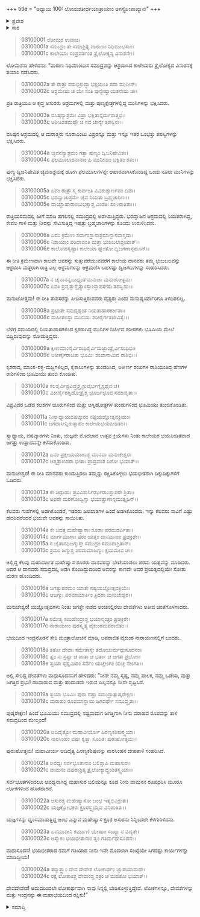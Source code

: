 +++
title = "ಅಧ್ಯಾಯ 100: ಲೋಮಶತೀರ್ಥಯಾತ್ರಾಯಾಂ ಅಗಸ್ತ್ಯೋಪಾಖ್ಯಾನಃ"
+++

<details><summary>ಪ್ರವೇಶ</summary>


।।   ಓಂ ಓಂ ನಮೋ ನಾರಾಯಣಾಯ।।   ಶ್ರೀ ವೇದವ್ಯಾಸಾಯ ನಮಃ ।।

ಶ್ರೀ ಕೃಷ್ಣದ್ವೈಪಾಯನ ವೇದವ್ಯಾಸ ವಿರಚಿತ  

**ಶ್ರೀ ಮಹಾಭಾರತ**

**ಆರಣ್ಯಕ ಪರ್ವ**

**ತೀರ್ಥಯಾತ್ರಾ ಪರ್ವ**

**ಅಧ್ಯಾಯ 100**

</details>


<details><summary>ಸಾರ</summary>

ಕಾಲೇಯರು ಭೂಮಿಯಲ್ಲಿ ಬ್ರಾಹ್ಮಣರನ್ನು ನಾಶಗೊಳಿಸಿದುದು (1-15). ದೇವತೆಗಳು ನಾರಾಯಣನ ಮೊರೆಹೊಕ್ಕಿದುದು (16-24).

</details>


> 03100001 ಲೋಮಶ ಉವಾಚ।  
03100001a ಸಮುದ್ರಂ ತೇ ಸಮಾಶ್ರಿತ್ಯ ವಾರುಣಂ ನಿಧಿಮಂಭಸಾಂ।  
03100001c ಕಾಲೇಯಾಃ ಸಂಪ್ರವರ್ತಂತ ತ್ರೈಲೋಕ್ಯಸ್ಯ ವಿನಾಶನೇ।।

ಲೋಮಶನು ಹೇಳಿದನು: “ವಾರುಣ ನಿಧಿಮಾಂಬುಸ ಸಮುದ್ರವನ್ನು ಆಶ್ರಯಿಸಿದ ಕಾಲೇಯರು ತ್ರೈಲೋಕ್ಯದ ವಿನಾಶನಕ್ಕೆ ತಯಾರಿ ನಡೆಸಿದರು.

> 03100002a ತೇ ರಾತ್ರೌ ಸಮಭಿಕ್ರುದ್ಧಾ ಭಕ್ಷಯಂತಿ ಸದಾ ಮುನೀನ್।  
03100002c ಆಶ್ರಮೇಷು ಚ ಯೇ ಸಂತಿ ಪುನ್ಯೇಷ್ವಾಯತನೇಷು ಚ।।

ಪ್ರತಿ ರಾತ್ರಿಯೂ ಆ ಕೃದ್ಧ ಅಸುರರು ಆಶ್ರಮಗಳಲ್ಲಿ ಮತ್ತು ಪುಣ್ಯಕ್ಷೇತ್ರಗಳಲ್ಲಿದ್ದ ಮುನಿಗಳನ್ನು ಭಕ್ಷಿಸಿದರು.

> 03100003a ವಸಿಷ್ಠಸ್ಯಾಶ್ರಮೇ ವಿಪ್ರಾ ಭಕ್ಷಿತಾಸ್ತೈರ್ದುರಾತ್ಮಭಿಃ।  
03100003c ಅಶೀತಿಶತಮಷ್ಟೌ ಚ ನವ ಚಾನ್ಯೇ ತಪಸ್ವಿನಃ।।

ವಸಿಷ್ಠನ ಆಶ್ರಮದಲ್ಲಿ ಆ ದುರಾತ್ಮರು ನೂರಾ‌ಎಂಟು ವಿಪ್ರರನ್ನೂ ಮತ್ತು ಇನ್ನೂ ಇತರ ಒಂಭತ್ತು ತಪಸ್ವಿಗಳನ್ನು ಭಕ್ಷಿಸಿದರು.

> 03100004a ಚ್ಯವನಸ್ಯಾಶ್ರಮಂ ಗತ್ವಾ ಪುಣ್ಯಂ ದ್ವಿಜನಿಷೇವಿತಂ।  
03100004c ಫಲಮೂಲಾಶನಾನಾಂ ಹಿ ಮುನೀನಾಂ ಭಕ್ಷಿತಂ ಶತಂ।।

ಪುಣ್ಯ ದ್ವಿಜನಿಷೇವಿತ ಚ್ಯವನಾಶ್ರಮಕ್ಕೆ ಹೋಗಿ ಫಲಮೂಲಗಳನ್ನೇ ಆಹಾರವಾಗಿಸಿಕೊಂಡಿದ್ದ ಒಂದು ನೂರು ಮುನಿಗಳನ್ನು ಭಕ್ಷಿಸಿದರು.

> 03100005a ಏವಂ ರಾತ್ರೌ ಸ್ಮ ಕುರ್ವಂತಿ ವಿವಿಶುಶ್ಚಾರ್ಣವಂ ದಿವಾ।  
03100005c ಭರದ್ವಾಜಾಶ್ರಮೇ ಚೈವ ನಿಯತಾ ಬ್ರಹ್ಮಚಾರಿಣಃ।।  
03100005e ವಾಯ್ವಾಹಾರಾಂಬುಭಕ್ಷಾಶ್ಚ ವಿಂಶತಿಃ ಸಂನಿಪಾತಿತಾಃ।।

ರಾತ್ರಿಯಸಮದಲ್ಲಿ ಹೀಗೆ ಮಾಡಿ ಹಗಲಿನಲ್ಲಿ ಸಮುದ್ರದಲ್ಲಿ ಅಡಗಿರುತ್ತಿದ್ದರು. ಭರದ್ವಾಜನ ಆಶ್ರಮದಲ್ಲಿ ನಿಯತರಾಗಿದ್ದ, ಕೇವಲ ಗಾಳಿ ಮತ್ತು ನೀರನ್ನು ಸೇವಿಸುತ್ತಿದ್ದ ಇಪ್ಪತ್ತು ಬ್ರಹ್ಮಚಾರಿಗಳನ್ನು ಕೊಂದು ಉರುಳಿಸಿದರು.

> 03100006a ಏವಂ ಕ್ರಮೇಣ ಸರ್ವಾಂಸ್ತಾನಾಶ್ರಮಾನ್ದಾನವಾಸ್ತದಾ।  
03100006c ನಿಶಾಯಾಂ ಪರಿಧಾವಂತಿ ಮತ್ತಾ ಭುಜಬಲಾಶ್ರಯಾತ್।।  
03100006e ಕಾಲೋಪಸೃಷ್ಟಾಃ ಕಾಲೇಯಾ ಘ್ನಂತೋ ದ್ವಿಜಗಣಾನ್ಬಹೂನ್।।

ಈ ರೀತಿ ಕ್ರಮೇಣವಾಗಿ ಕಾಲವೇ ಅವರನ್ನು ಸುತ್ತುವರೆಯುವವರೆಗೆ ಕಾಲೇಯ ದಾನವರು ತಮ್ಮ ಭುಜಬಲವನ್ನು ಆಶ್ರಯಿಸಿ ಮತ್ತರಾಗಿ ರಾತ್ರಿ ಎಲ್ಲ ಆಶ್ರಮಗಳನ್ನು ಆಕ್ರಮಣಿಸಿ ಬಹಳಷ್ಟು ದ್ವಿಜಗಣಗಳನ್ನು ಸಂಹರಿಸಿದರು.

> 03100007a ನ ಚೈನಾನನ್ವಬುಧ್ಯಂತ ಮನುಜಾ ಮನುಜೋತ್ತಮ।   
03100007c ಏವಂ ಪ್ರವೃತ್ತಾನ್ದೈತ್ಯಾಂಸ್ತಾಂಸ್ತಾಪಸೇಷು ತಪಸ್ವಿಷು।।

ಮನುಜೋತ್ತಮ! ಈ ರೀತಿ ತಾಪಸರನ್ನು ಪೀಡಿಸುತ್ತಿರುವವರು ದೈತ್ಯರು ಎಂದು ಮನುಷ್ಯರ್ಯಾರಿಗೂ ತಿಳಿದಿರಲಿಲ್ಲ.

> 03100008a ಪ್ರಭಾತೇ ಸಮದೃಶ್ಯಂತ ನಿಯತಾಹಾರಕರ್ಶಿತಾಃ।  
03100008c ಮಹೀತಲಸ್ಥಾ ಮುನಯಃ ಶರೀರೈರ್ಗತಜೀವಿತೈಃ।।

ಬೆಳಿಗ್ಗೆ ಸಮಯದಲ್ಲಿ ನಿಯತಾಹಾರಗಳಿಂದ ಕೃಶರಾಗಿದ್ದ ಮುನಿಗಳ ನಿರ್ಜೀವ ಶರೀರಗಳು ಭೂಮಿಯ ಮೇಲೆ ಬಿದ್ದಿರುವುದನ್ನು ನೋಡುತ್ತಿದ್ದರು.

> 03100009a ಕ್ಷೀಣಮಾಂಸೈರ್ವಿರುಧಿರೈರ್ವಿಮಜ್ಜಾಂತ್ರೈರ್ವಿಸಂಧಿಭಿಃ।  
03100009c ಆಕೀರ್ಣೈರಾಚಿತಾ ಭೂಮಿಃ ಶಂಖಾನಾಮಿವ ರಾಶಿಭಿಃ।।

ಕೃಶರಾದ, ಮಾಂಸ-ರಕ್ತ-ಮಜ್ಜಗಳಿಲ್ಲದ, ಕೈಕಾಲುಗಳನ್ನು ತುಂಡರಿಸಿದ, ಅಕೀರ್ಣ ಶಂಖಗಳ ರಾಶಿಯಂತಿದ್ದ ಹೆಣಗಳ ರಾಶಿಗಳಿಂದ ಭೂಮಿಯು ತುಂಬಿ ಕೊಂಡಿತು.

> 03100010a ಕಲಶೈರ್ವಿಪ್ರವಿದ್ಧೈಶ್ಚ ಸ್ರುವೈರ್ಭಗ್ನೈಸ್ತಥೈವ ಚ।   
03100010c ವಿಕೀರ್ಣೈರಗ್ನಿಹೋತ್ರೈಶ್ಚ ಭೂರ್ಬಭೂವ ಸಮಾವೃತಾ।।

ವಿಪ್ರವಿದರ ಒಡೆದ ಕಲಶಗಳ ಚೂರುಗಳಿಂದ ಮತ್ತು ಅಗ್ನಿಹೋತ್ರಗಳ ತುಂಡುಗಳಿಂದ ಭೂಮಿಯು ತುಂಬಿಕೊಂಡಿತು.

> 03100011a ನಿಃಸ್ವಾಧ್ಯಾಯವಷಟ್ಕಾರಂ ನಷ್ಟಯಜ್ಞೋತ್ಸವಕ್ರಿಯಂ।  
03100011c ಜಗದಾಸೀನ್ನಿರುತ್ಸಾಹಂ ಕಾಲೇಯಭಯಪೀಡಿತಂ।।

ಸ್ವಾಧ್ಯಾಯ, ವಷಟ್ಕಾರಗಳು ನಿಂತು, ಯಜ್ಞವೇ ಮೊದಲಾದ ಉತ್ಸವ ಕ್ರಿಯೆಗಳು ನಿಂತು ಕಾಲೇಯರ ಭಯಪೀಡಿತವಾದ ಜಗತ್ತು ಉತ್ಸಾಹವನ್ನೇ ಕಳೆದುಕೊಂಡಿತು.

> 03100012a ಏವಂ ಪ್ರಕ್ಷೀಯಮಾಣಾಶ್ಚ ಮಾನವಾ ಮನುಜೇಶ್ವರ।  
03100012c ಆತ್ಮತ್ರಾಣಪರಾ ಭೀತಾಃ ಪ್ರಾದ್ರವಂತ ದಿಶೋ ಭಯಾತ್।।

ಮನುಜೇಶ್ವರ! ಈ ರೀತಿ ಮಾನವರು ಕುಂದುತ್ತಿರಲು ತಮ್ಮನ್ನು ರಕ್ಷಿಸಿಕೊಳ್ಳಲು ಭಯಭೀತರಾಗಿ ದಿಕ್ಕುದಿಕ್ಕುಗಳಿಗೆ ಓಡಿದರು.

> 03100013a ಕೇ ಚಿದ್ಗುಹಾಃ ಪ್ರವಿವಿಶುರ್ನಿರ್ಝರಾಂಶ್ಚಾಪರೇ ಶ್ರಿತಾಃ।  
03100013c ಅಪರೇ ಮರಣೋದ್ವಿಗ್ನಾ ಭಯಾತ್ಪ್ರಾಣಾನ್ಸಮುತ್ಸೃಜನ್।।

ಕೆಲವರು ಗುಹೆಗಳಲ್ಲಿ ಅಡಗಿಕೊಂಡರೆ, ಇತರರು ಜಲಪಾತಗಳ ಹಿಂದೆ ಅಡಗಿಕೊಂಡರು. ಇನ್ನು ಕೆಲವರು ಸಾವಿಗೆ ಎಷ್ಟು ಹೆದರಿದರೆಂದರೆ ಭಯವೇ ಅವರನ್ನು ಸಾಯಿಸಿತು.

> 03100014a ಕೇ ಚಿದತ್ರ ಮಹೇಷ್ವಾಸಾಃ ಶೂರಾಃ ಪರಮದರ್ಪಿತಾಃ।  
03100014c ಮಾರ್ಗಮಾಣಾಃ ಪರಂ ಯತ್ನಂ ದಾನವಾನಾಂ ಪ್ರಚಕ್ರಿರೇ।।   
03100015a ನ ಚೈತಾನಧಿಜಗ್ಮುಸ್ತೇ ಸಮುದ್ರಂ ಸಮುಪಾಶ್ರಿತಾನ್।  
03100015c ಶ್ರಮಂ ಜಗ್ಮುಶ್ಚ ಪರಮಮಾಜಗ್ಮುಃ ಕ್ಷಯಮೇವ ಚ।।

ಅಲ್ಲಿದ್ದ ಕೆಲವು ಮಹಾದರ್ಪಿತ ಮಹೇಷ್ವಾಸ ಶೂರರು ದಾನವರನ್ನು ಬೇಟೆಯಾಡಲು ಪರಮ ಯತ್ನವನ್ನು ಮಾಡಿದರು. ಆದರೆ ಆ ದಾನವರು ಸಮದ್ರದಲ್ಲಿ ಅಡಗಿ ಕೊಂಡಿದ್ದುದರಿಂದ ಅವರನ್ನು ಕಾಣದೇ ಅವರ ಪ್ರಯತ್ನದಲ್ಲಿಯೇ ಸೋತು ಮರಣ ಹೊಂದಿದರು.

> 03100016a ಜಗತ್ಯುಪಶಮಂ ಯಾತೇ ನಷ್ಟಯಜ್ಞೋತ್ಸವಕ್ರಿಯೇ।   
03100016c ಆಜಗ್ಮುಃ ಪರಮಾಮಾರ್ತಿಂ ತ್ರಿದಶಾ ಮನುಜೇಶ್ವರ।।

ಮನುಜೇಶ್ವರ! ಯಜ್ಞೋತ್ಸವಗಳು ನಿಂತು ಜಗತ್ತೇ ನಾಶದ ಅಂಚಿನಲ್ಲಿರಲು ದೇವತೆಗಳು ಅತೀವ ಚಿಂತೆಗೊಳಗಾದರು.

> 03100017a ಸಮೇತ್ಯ ಸಮಹೇಂದ್ರಾಶ್ಚ ಭಯಾನ್ಮಂತ್ರಂ ಪ್ರಚಕ್ರಿರೇ।  
03100017c ನಾರಾಯಣಂ ಪುರಸ್ಕೃತ್ಯ ವೈಕುಂಠಮಪರಾಜಿತಂ।।

ಭಯದಿಂದ ಇಂದ್ರನೊಡನೆ ಸೇರಿ ಮಂತ್ರಾಲೋಚನೆ ಮಾಡಿ, ಅಪರಾಜಿತ ವೈಕುಂಠ ನಾರಾಯಣನಲ್ಲಿಗೆ ಬಂದರು.

> 03100018a ತತೋ ದೇವಾಃ ಸಮೇತಾಸ್ತೇ ತದೋಚುರ್ಮಧುಸೂದನಂ।  
03100018c ತ್ವಂ ನಃ ಸ್ರಷ್ಟಾ ಚ ಪಾತಾ ಚ ಭರ್ತಾ ಚ ಜಗತಃ ಪ್ರಭೋ।।  
03100018e ತ್ವಯಾ ಸೃಷ್ಟಮಿದಂ ಸರ್ವಂ ಯಚ್ಚೇಂಗಂ ಯಚ್ಚ ನೇಂಗತಿ।।

ಅಲ್ಲಿ ಸೇರಿದ್ದ ದೇವತೆಗಳು ಮಧುಸೂದನನಿಗೆ ಹೇಳಿದರು: “ನೀನೇ ನಮ್ಮ ಸೃಷ್ಟ, ನಮ್ಮ ಪಾಲಕ, ನಮ್ಮ ಒಡೆಯ, ಮತ್ತು ಜಗತ್ತಿನ ಪ್ರಭು! ಹಂದಾಡುವ ಮತ್ತು ಹಂದಾಡದೇ ಇರುವ ಎಲ್ಲವನ್ನೂ ನೀನೇ ಸೃಷ್ಟಿಸಿದೆ.

> 03100019a ತ್ವಯಾ ಭೂಮಿಃ ಪುರಾ ನಷ್ಟಾ ಸಮುದ್ರಾತ್ಪುಷ್ಕರೇಕ್ಷಣ।   
03100019c ವಾರಾಹಂ ರೂಪಮಾಸ್ಥಾಯ ಜಗದರ್ಥೇ ಸಮುದ್ಧೃತಾ।।

ಪುಷ್ಕರೇಕ್ಷಣ! ಹಿಂದೆ ಭೂಮಿಯು ಸಮುದ್ರದಲ್ಲಿ ನಷ್ಟವಾದಾಗ ಜಗತ್ತಿಗಾಗಿ ನೀನು ವರಾಹದ ರೂಪವನ್ನು ತಾಳಿ ಸಮದ್ರದಿಂದ ಮೇಲ್ತಂದೆ!

> 03100020a ಆದಿದೈತ್ಯೋ ಮಹಾವೀರ್ಯೋ ಹಿರಣ್ಯಕಶಿಪುಸ್ತ್ವಯಾ।  
03100020c ನಾರಸಿಂಹಂ ವಪುಃ ಕೃತ್ವಾ ಸೂದಿತಃ ಪುರುಷೋತ್ತಮ।।

ಪುರುಷೋತ್ತಮ! ಮಹಾವೀರ್ಯ ಆದಿದೈತ್ಯ ಹಿರಣ್ಯಕಶಿಪುವನ್ನು ನಾರಸಿಂಹನ ದೇಹತಾಳಿ ಸಂಹರಿಸಿದೆ.

> 03100021a ಅವಧ್ಯಃ ಸರ್ವಭೂತಾನಾಂ ಬಲಿಶ್ಚಾಪಿ ಮಹಾಸುರಃ।  
03100021c ವಾಮನಂ ವಪುರಾಶ್ರಿತ್ಯ ತ್ರೈಲೋಕ್ಯಾದ್ಭ್ರಂಶಿತಸ್ತ್ವಯಾ।।

ಸರ್ವಭೂತಗಳಿಂದಲೂ ಅವಧ್ಯನಾಗಿದ್ದ ಮಹಾಸುರ ಬಲಿಯನ್ನೂ ಕೂಡ ನೀನು ವಾಮನನ ರೂಪಧರಿಸಿ ಮೂರೂ ಲೋಕಗಳಿಂದ ಹೊರಹಾಕಿದೆ.

> 03100022a ಅಸುರಶ್ಚ ಮಹೇಷ್ವಾಸೋ ಜಂಭ ಇತ್ಯಭಿವಿಶ್ರುತಃ।  
03100022c ಯಜ್ಞಕ್ಷೋಭಕರಃ ಕ್ರೂರಸ್ತ್ವಯೈವ ವಿನಿಪಾತಿತಃ।।

ಯಜ್ಞಗಳನ್ನು ಧ್ವಂಸಮಾಡುತ್ತಿದ್ದ ಜಂಭ ಎನ್ನುವ ಮಹೇಷ್ವಾಸ ಕ್ರೂರ ಅಸುರನು ನಿನ್ನಿಂದಲೇ ಕೆಳಗುರಿಳಿದನು.

> 03100023a ಏವಮಾದೀನಿ ಕರ್ಮಾಣಿ ಯೇಷಾಂ ಸಂಖ್ಯಾ ನ ವಿದ್ಯತೇ।  
03100023c ಅಸ್ಮಾಕಂ ಭಯಭೀತಾನಾಂ ತ್ವಂ ಗತಿರ್ಮಧುಸೂದನ।।

ಮಧುಸೂದನ! ಭಯಭೀತರಾದ ನಮಗೆ ಗತಿಯಾದ ನೀನು ಇವೇ ಮೊದಲಾಗಿ ಸಂಖ್ಯೆಯೇ ಸಿಗದಷ್ಟು ಕಾರ್ಯಗಳನ್ನು ಮಾಡಿದ್ದೀಯೆ!

> 03100024a ತಸ್ಮಾತ್ತ್ವಾಂ ದೇವ ದೇವೇಶ ಲೋಕಾರ್ಥಂ ಜ್ಞಾಪಯಾಮಹೇ।  
03100024c ರಕ್ಷ ಲೋಕಾಂಶ್ಚ ದೇವಾಂಶ್ಚ ಶಕ್ರಂ ಚ ಮಹತೋ ಭಯಾತ್।।

ದೇವದೇವೇಶ! ಆದುದರಿಂದಲೇ ಲೋಕಾರ್ಥವಾಗಿ ನಾವು ನಿನ್ನಲ್ಲಿ ಬೇಡಿಕೊಳ್ಳುತ್ತಿದ್ದೇವೆ. ಲೋಕಗಳನ್ನೂ, ದೇವತೆಗಳನ್ನು ಮತ್ತು ಇಂದ್ರನನ್ನು ಈ ಮಹಾಭಯದಿಂದ ರಕ್ಷಿಸು!”

<details><summary>ಸಮಾಪ್ತಿ</summary>

ಇತಿ ಶ್ರೀ ಮಹಾಭಾರತೇ ಆರಣ್ಯಕಪರ್ವಣಿ ತೀರ್ಥಯಾತ್ರಾಪರ್ವಣಿ ಲೋಮಶತೀರ್ಥಯಾತ್ರಾಯಾಂ ಅಗಸ್ತ್ಯೋಪಾಖ್ಯಾನೇ ಶತತಮೋಽಧ್ಯಾಯಃ।  
ಇದು ಮಹಾಭಾರತದ ಆರಣ್ಯಕಪರ್ವದಲ್ಲಿ ತೀರ್ಥಯಾತ್ರಾಪರ್ವದಲ್ಲಿ ಲೋಮಶತೀರ್ಥಯಾತ್ರೆಯಲ್ಲಿ ಅಗಸ್ತ್ಯೋಪಾಖ್ಯಾನದಲ್ಲಿ ನೂರನೆಯ ಅಧ್ಯಾಯವು.



</details>
